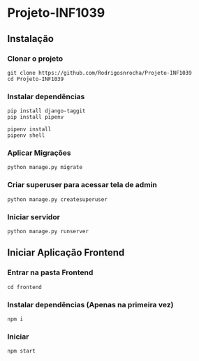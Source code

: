 # Projeto-INF1039

## Instalação

### Clonar o projeto

```
git clone https://github.com/Rodrigosnrocha/Projeto-INF1039
cd Projeto-INF1039
```

### Instalar dependências

```
pip install django-taggit
pip install pipenv

pipenv install
pipenv shell
```

### Aplicar Migrações

```
python manage.py migrate
```

### Criar superuser para acessar tela de admin

```
python manage.py createsuperuser
```

### Iniciar servidor

```
python manage.py runserver
```
## Iniciar Aplicação Frontend
### Entrar na pasta Frontend
```
cd frontend
```
### Instalar dependências (Apenas na primeira vez)
```
npm i
```
### Iniciar
```
npm start
```